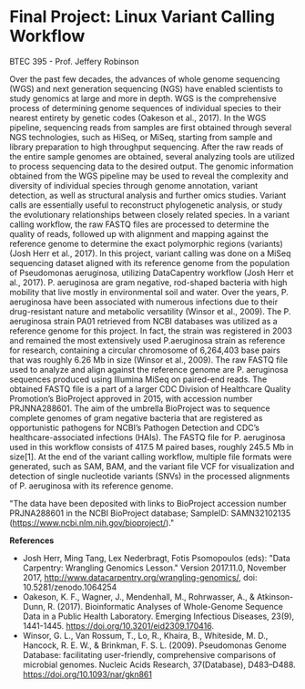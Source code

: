 # **Final Project: Linux Variant Calling Workflow**

BTEC 395 - Prof. Jeffery Robinson

Over the past few decades, the advances of whole genome sequencing (WGS) and next generation sequencing (NGS) have enabled scientists to study genomics at large and more in depth. WGS is the comprehensive process of determining genome sequences of individual species to their nearest entirety by genetic codes (Oakeson et al., 2017). In the WGS pipeline, sequencing reads from samples are first obtained through several NGS technologies, such as HiSeq, or MiSeq, starting from sample and library preparation to high throughput sequencing. After the raw reads of the entire sample genomes are obtained, several analyzing tools are utilized to process sequencing data to the desired output. The genomic information obtained from the WGS pipeline may be used to reveal the complexity and diversity of individual species through genome annotation, variant detection, as well as structural analysis and further omics studies. Variant calls are essentially useful to reconstruct phylogenetic analysis, or study the evolutionary relationships between closely related species. In a variant calling workflow, the raw FASTQ files are processed to determine the quality of reads, followed up with alignment and mapping against the reference genome to determine the exact polymorphic regions (variants) (Josh Herr et al., 2017). In this project, variant calling was done on a MiSeq sequencing dataset aligned with its reference genome from the population of Pseudomonas aeruginosa, utilizing DataCapentry workflow (Josh Herr et al., 2017). P. aeruginosa are gram negative, rod-shaped bacteria with high mobility that live mostly in environmental soil and water. Over the years, P. aeruginosa have been associated with numerous infections due to their drug-resistant nature and metabolic versatility (Winsor et al., 2009). The P. aeruginosa strain PA01 retrieved from NCBI databases was utilized as a reference genome for this project. In fact, the strain was registered in 2003 and remained the most extensively used P.aeruginosa strain as reference for research, containing a circular chromosome of 6,264,403 base pairs that was roughly 6.26 Mb in size (Winsor et al., 2009). The raw FASTQ file used to analyze and align against the reference genome are P. aeruginosa sequences produced using Illumina MiSeq on paired-end reads. The obtained FASTQ file is a part of a larger CDC Division of Healthcare Quality Promotion’s BioProject approved in 2015, with accession number PRJNNA288601. The aim of the umbrella BioProject was to sequence complete genomes of gram negative bacteria that are registered as opportunistic pathogens for NCBI’s Pathogen Detection and CDC’s healthcare-associated infections (HAIs). The FASTQ file for P. aeruginosa used in this workflow consists of 417.5 M paired bases, roughly 245.5 Mb in size[1]. At the end of the variant calling workflow, multiple file formats were generated, such as SAM, BAM, and the variant file VCF for visualization and detection of single nucleotide variants (SNVs) in the processed alignments of P. aeruginosa with its reference genome.

"The data have been deposited with links to BioProject accession number PRJNA288601 in the NCBI BioProject database; SampleID: SAMN32102135  (https://www.ncbi.nlm.nih.gov/bioproject/)."

**References**
- Josh Herr, Ming Tang, Lex Nederbragt, Fotis Psomopoulos (eds): "Data Carpentry: Wrangling Genomics Lesson." Version 2017.11.0, November 2017, http://www.datacarpentry.org/wrangling-genomics/, doi: 10.5281/zenodo.1064254 
- Oakeson, K. F., Wagner, J., Mendenhall, M., Rohrwasser, A., & Atkinson-Dunn, R. (2017). Bioinformatic Analyses of Whole-Genome Sequence Data in a Public Health Laboratory. Emerging Infectious Diseases, 23(9), 1441-1445. https://doi.org/10.3201/eid2309.170416. 
- Winsor, G. L., Van Rossum, T., Lo, R., Khaira, B., Whiteside, M. D., Hancock, R. E. W., & Brinkman, F. S. L. (2009). Pseudomonas Genome Database: facilitating user-friendly, comprehensive comparisons of microbial genomes. Nucleic Acids Research, 37(Database), D483–D488. https://doi.org/10.1093/nar/gkn861 
